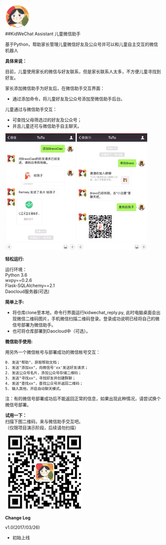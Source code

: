 ![小头像](https://github.com/hunshiouren/KidWeChat/blob/master/resources/%E5%B0%8F%E5%A4%B4%E5%83%8F.png)   
##KidWeChat Assistant 儿童微信助手 

基于Python，帮助家长管理儿童微信好友及公众号并可以和儿童自主交互的微信机器人

**具体来说：**  

目前，儿童使用家长的微信与好友联系，但是家长联系人太多，不方便儿童寻找到好友。  

家长添加微信助手为好友后，在微信助手交互界面：  

- 通过添加命令，将儿童好友及公众号添加至微信助手后台。 
 
儿童通过与微信助手交互：  

- 可查找父母筛选过的好友及公众号；  
- 并且儿童还可与微信助手自主聊天。

![功能展示0](https://github.com/hunshiouren/KidWeChat/blob/master/resources/%E5%8A%9F%E8%83%BD%E6%BC%94%E7%A4%BA0.png)  ![功能展示1](https://github.com/hunshiouren/KidWeChat/blob/master/resources/%E5%8A%9F%E8%83%BD%E6%BC%94%E7%A4%BA1.png)

**轻松运行:**  

运行环境：  
Python 3.6  
wxpy==0.2.6   
Flask-SQLAlchemy==2.1  
Daocloud服务器(可选) 

**简单上手:**

- 将仓库clone至本地，命令行界面运行kidwechat_reply.py, 此时电脑桌面会出现微信二维码图片，手机微信扫描二维码登录。登录成功说明已经将自己的微信号部署为微信助手。  
- 也可将仓库部署到Daocloud中（可选）。


**微信助手使用:**   

用另外一个微信帐号与部署成功的微信帐号交互：  

	0. 发送"帮助"，获取帮助文档；  
	1. 发送"添加xx"，向微信号'xx'发送好友请求；  
	2. 发送公众号名片，添加公众号存储二维码；  
	3. 发送"寻找xx"，寻找好友并创建群聊；  
	4. 发送"查找xx"，查找公众号并返回二维码；  
	5. 输入其他，开启自动聊天模式。

注：有的微信号部署成功后不能返回正常的信息，如果出现此种情况，请尝试换个微信号部署。  



**试用一下：**  
扫描下图二维码，来与微信助手交互吧。  
（仅限项目演示阶段，后续请勿扫描） 
 
![TuTu](https://github.com/hunshiouren/KidWeChat/blob/master/resources/%E5%B0%8F%E4%BA%8C%E7%BB%B4%E7%A0%81.png)


**Change Log**  

v1.0(2017/03/26)  

- 初始上线
